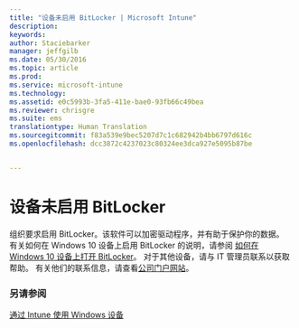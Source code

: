 ```yaml
---
title: "设备未启用 BitLocker | Microsoft Intune"
description: 
keywords: 
author: Staciebarker
manager: jeffgilb
ms.date: 05/30/2016
ms.topic: article
ms.prod: 
ms.service: microsoft-intune
ms.technology: 
ms.assetid: e0c5993b-3fa5-411e-bae0-93fb66c49bea
ms.reviewer: chrisgre
ms.suite: ems
translationtype: Human Translation
ms.sourcegitcommit: f83a539e9bec5207d7c1c682942b4bb6797d616c
ms.openlocfilehash: dcc3872c4237023c80324ee3dca927e5095b87be


---
```



# 设备未启用 BitLocker

组织要求启用 BitLocker。该软件可以加密驱动程序，并有助于保护你的数据。 有关如何在 Windows 10 设备上启用 BitLocker 的说明，请参阅 [如何在 Windows 10 设备上打开 BitLocker](https://gallery.technet.microsoft.com/How-to-turn-on-BitLocker-34294d3d)。 对于其他设备，请与 IT 管理员联系以获取帮助。 有关他们的联系信息，请查看[公司门户网站](http://portal.manage.microsoft.com)。

### 另请参阅
[通过 Intune 使用 Windows 设备](using-your-windows-device-with-intune.md)


<!--HONumber=Jun16_HO4-->


